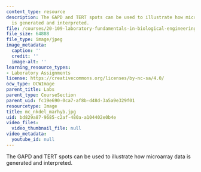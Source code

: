 ```yaml
---
content_type: resource
description: The GAPD and TERT spots can be used to illustrate how microarray data
  is generated and interpreted.
file: /courses/20-109-laboratory-fundamentals-in-biological-engineering-fall-2007/bd829a879685c2af480aa104402e0b4e_mc_nkdel_marhyb.jpg
file_size: 64888
file_type: image/jpeg
image_metadata:
  caption: ''
  credit: ''
  image-alt: ''
learning_resource_types:
- Laboratory Assignments
license: https://creativecommons.org/licenses/by-nc-sa/4.0/
ocw_type: OCWImage
parent_title: Labs
parent_type: CourseSection
parent_uid: fc19e690-0ca7-af8b-d48d-3a5a9e329f01
resourcetype: Image
title: mc_nkdel_marhyb.jpg
uid: bd829a87-9685-c2af-480a-a104402e0b4e
video_files:
  video_thumbnail_file: null
video_metadata:
  youtube_id: null
---
```

The GAPD and TERT spots can be used to illustrate how microarray data is generated and interpreted.